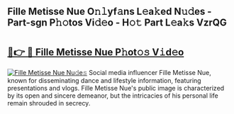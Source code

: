 ## Fille Metisse Nue O𝚗𝚕yf𝚊ns L𝚎a𝚔ed N𝚞𝚍es - Part-sgn P𝚑𝚘tos Vi𝚍𝚎o - H𝚘𝚝 Part L𝚎a𝚔s VzrQG

# <h2><a href="http://kfbblfd.oniu.top/?m=Fille+Metisse+Nue">🔗👉 🔴 Fille Metisse Nue P𝚑ot𝚘𝚜 V𝚒d𝚎o</a></h2>

[![Fille Metisse Nue Nu𝚍e𝚜](https://i.imgur.com/0qMVB7G.gif)](http://kfbblfd.oniu.top/?m=Fille+Metisse+Nue)
Social media influencer Fille Metisse Nue, known for disseminating dance and lifestyle information, featuring presentations and vlogs. Fille Metisse Nue's public image is characterized by its open and sincere demeanor, but the intricacies of his personal life remain shrouded in secrecy.  
